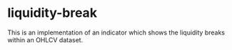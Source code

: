# liquidity-break
This is an implementation of an indicator which shows the liquidity breaks within an OHLCV dataset.
